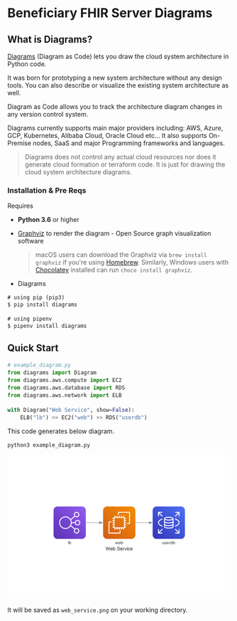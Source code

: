 # Beneficiary FHIR Server Diagrams

## What is Diagrams?

[Diagrams](https://diagrams.mingrammer.com/) (Diagram as Code) lets you draw the cloud system architecture in Python code.

It was born for prototyping a new system architecture without any design tools. You can also describe or visualize the existing system architecture as well.

Diagram as Code allows you to track the architecture diagram changes in any version control system.

Diagrams currently supports main major providers including: AWS, Azure, GCP, Kubernetes, Alibaba Cloud, Oracle Cloud etc... It also supports On-Premise nodes, SaaS and major Programming frameworks and languages.

> Diagrams does not control any actual cloud resources nor does it generate cloud formation or terraform code. It is just for drawing the cloud system architecture diagrams.

### Installation & Pre Reqs

Requires

- **Python 3.6** or higher
- [Graphviz](https://www.graphviz.org/) to render the diagram - Open Source graph visualization software

  > macOS users can download the Graphviz via `brew install graphviz` if you're using [Homebrew](https://brew.sh). Similarly, Windows users with [Chocolatey](https://chocolatey.org) installed can run `choco install graphviz`.

- Diagrams

```shell
# using pip (pip3)
$ pip install diagrams

# using pipenv
$ pipenv install diagrams
```

## Quick Start

```python
# example_diagram.py
from diagrams import Diagram
from diagrams.aws.compute import EC2
from diagrams.aws.database import RDS
from diagrams.aws.network import ELB

with Diagram("Web Service", show=False):
    ELB("lb") >> EC2("web") >> RDS("userdb")
```

This code generates below diagram.

```shell
python3 example_diagram.py
```

![web service diagram](./example/web_service.png)

It will be saved as `web_service.png` on your working directory.
